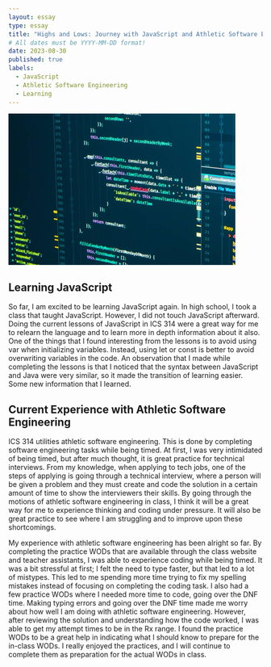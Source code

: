 ```yaml
---
layout: essay
type: essay
title: "Highs and Lows: Journey with JavaScript and Athletic Software Engineering"
# All dates must be YYYY-MM-DD format!
date: 2023-08-30
published: true
labels:
  - JavaScript
  - Athletic Software Engineering
  - Learning
---
```

<img height = "300px" class="rounded float-start pe-4" src="../img/javascriptImg.jpeg">

## Learning JavaScript

So far, I am excited to be learning JavaScript again. In high school, I took a class that taught JavaScript. However, I did not touch JavaScript afterward. Doing the current lessons of JavaScript in ICS 314 were a great way for me to relearn the language and to learn more in depth information about it also. One of the things that I found interesting from the lessons is to avoid using var when initializing variables. Instead, using let or const is better to avoid overwriting variables in the code. An observation that I made while completing the lessons is that I noticed that the syntax between JavaScript and Java were very similar, so it made the transition of learning easier. Some new information that I learned.

## Current Experience with Athletic Software Engineering 

ICS 314 utilities athletic software engineering. This is done by completing software engineering tasks while being timed. At first, I was very intimidated of being timed, but after much thought, it is great practice for technical interviews. From my knowledge, when applying to tech jobs, one of the steps of applying is going through a technical interview, where a person will be given a problem and they must create and code the solution in a certain amount of time to show the interviewers their skills. By going through the motions of athletic software engineering in class, I think it will be a great way for me to experience thinking and coding under pressure. It will also be great practice to see where I am struggling and to improve upon these shortcomings.

My experience with athletic software engineering has been alright so far. By completing the practice WODs that are available through the class website and teacher assistants, I was able to experience coding while being timed. It was a bit stressful at first; I felt the need to type faster, but that led to a lot of mistypes. This led to me spending more time trying to fix my spelling mistakes instead of focusing on completing the coding task. I also had a few practice WODs where I needed more time to code, going over the DNF time. Making typing errors and going over the DNF time made me worry about how well I am doing with athletic software engineering. However, after reviewing the solution and understanding how the code worked, I was able to get my attempt times to be in the Rx range. I found the practice WODs to be a great help in indicating what I should know to prepare for the in-class WODs. I really enjoyed the practices, and I will continue to complete them as preparation for the actual WODs in class. 

